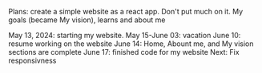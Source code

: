 Plans: create a simple website as a react app. Don't put much on it. My goals (became My vision), learns and about me

May 13, 2024: starting my website.
May 15-June 03: vacation
June 10: resume working on the website
June 14: Home, Abount me, and My vision sections are complete
June 17: finished code for my website
Next: Fix responsivness

